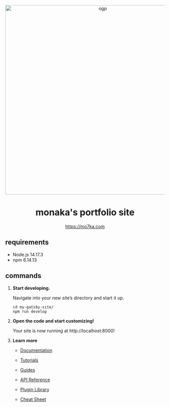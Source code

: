 <p align="center">
  <a href="https://mo7ka.com">
    <img alt="ogp" src="https://mo7ka.com/ogp.png" width="600" />
  </a>
</p>
<h1 align="center">
  monaka's portfolio site
</h1>

<div  align="center">
  <a href="https://mo7ka.com">https://mo7ka.com</a>
</div>

## requirements

- Node.js 14.17.3
- npm 6.14.13

## commands

1.  **Start developing.**

    Navigate into your new site’s directory and start it up.

    ```shell
    cd my-gatsby-site/
    npm run develop
    ```

2.  **Open the code and start customizing!**

    Your site is now running at http://localhost:8000!

3.  **Learn more**

    - [Documentation](https://www.gatsbyjs.com/docs/?utm_source=starter&utm_medium=readme&utm_campaign=minimal-starter)

    - [Tutorials](https://www.gatsbyjs.com/tutorial/?utm_source=starter&utm_medium=readme&utm_campaign=minimal-starter)

    - [Guides](https://www.gatsbyjs.com/tutorial/?utm_source=starter&utm_medium=readme&utm_campaign=minimal-starter)

    - [API Reference](https://www.gatsbyjs.com/docs/api-reference/?utm_source=starter&utm_medium=readme&utm_campaign=minimal-starter)

    - [Plugin Library](https://www.gatsbyjs.com/plugins?utm_source=starter&utm_medium=readme&utm_campaign=minimal-starter)

    - [Cheat Sheet](https://www.gatsbyjs.com/docs/cheat-sheet/?utm_source=starter&utm_medium=readme&utm_campaign=minimal-starter)
